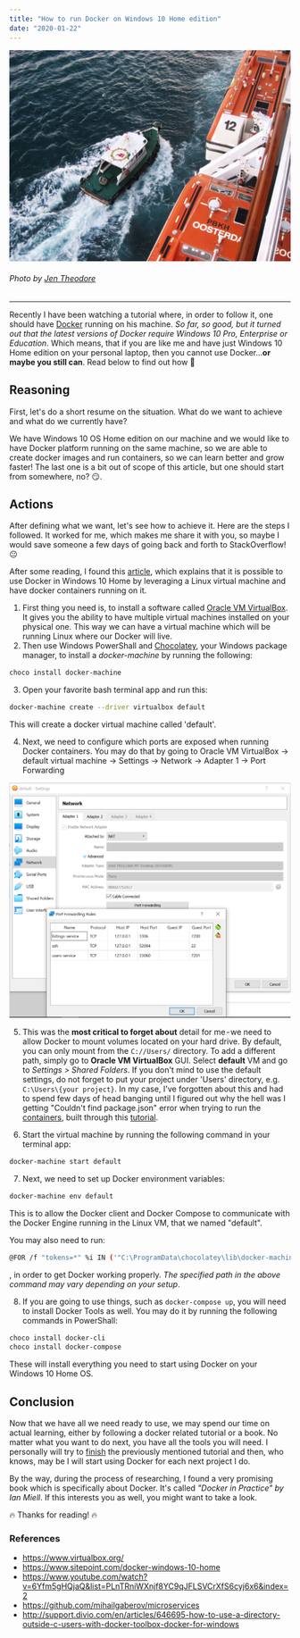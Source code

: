 ```yaml
---
title: "How to run Docker on Windows 10 Home edition"
date: "2020-01-22"
---
```



![Docker on Windows 10 Home](./head-image.jpeg)
###### Photo by [Jen Theodore](https://medium.com/r/?url=https%3A%2F%2Funsplash.com%2F%40jentheodore%3Futm_source%3Dunsplash%26utm_medium%3Dreferral%26utm_content%3DcreditCopyText)
---

Recently I have been watching a tutorial where, in order to follow it, one should have [Docker](https://docs.docker.com/docker-for-windows/install/) running on his machine. _So far, so good, but it turned out that the latest versions of Docker require Windows 10 Pro, Enterprise or Education_. Which means, that if you are like me and have just Windows 10 Home edition on your personal laptop, then you cannot use Docker…__or maybe you still can__. Read below to find out how 📑

## Reasoning
First, let's do a short resume on the situation. What do we want to achieve and what do we currently have?

We have Windows 10 OS Home edition on our machine and we would like to have Docker platform running on the same machine, so we are able to create docker images and run containers, so we can learn better and grow faster! The last one is a bit out of scope of this article, but one should start from somewhere, no? 😏.

## Actions
After defining what we want, let's see how to achieve it. Here are the steps I followed. It worked for me, which makes me share it with you, so maybe I would save someone a few days of going back and forth to StackOverflow! 😐

After some reading, I found this [article](http://support.divio.com/en/articles/646695-how-to-use-a-directory-outside-c-users-with-docker-toolbox-docker-for-windows), which explains that it is possible to use Docker in Windows 10 Home by leveraging a Linux virtual machine and have docker containers running on it.

1. First thing you need is, to install a software called [Oracle VM VirtualBox](https://www.virtualbox.org/). It gives you the ability to have multiple virtual machines installed on your physical one. This way we can have a virtual machine which will be running Linux where our Docker will live.
2. Then use Windows PowerShall and [Chocolatey](https://chocolatey.org/), your Windows package manager, to install a _docker-machine_ by running the following:

```bash
choco install docker-machine
```

3. Open your favorite bash terminal app and run this:
```bash
docker-machine create --driver virtualbox default
```

This will create a docker virtual machine called 'default'.

4. Next, we need to configure which ports are exposed when running Docker containers. You may do that by going to Oracle VM VirtualBox -> default virtual machine -> Settings -> Network -> Adapter 1 -> Port Forwarding

![VirtualBox Port Forwarding](./port-forwarding.png)

5. This was the __most critical to forget about__ detail for me - we need to allow Docker to mount volumes located on your hard drive. By default, you can only mount from the ```C://Users/``` directory. To add a different path, simply go to __Oracle VM VirtualBox__ GUI. Select __default__ VM and go to _Settings > Shared Folders_. If you don't mind to use the default settings, do not forget to put your project under 'Users' directory, e.g. ```C:\Users\{your project}```. In my case, I've forgotten about this and had to spend few days of head banging until I figured out why the hell was I getting "Couldn't find package.json" error when trying to run the [containers](https://github.com/mihailgaberov/microservices), built through this [tutorial](https://www.youtube.com/watch?v=6Yfm5gHQjaQ&list=PLnTRniWXnjf8YC9qJFLSVCrXfS6cyj6x6&index=2).

6. Start the virtual machine by running the following command in your terminal app:
```bash
docker-machine start default
```

7. Next, we need to set up Docker environment variables:
```bash
docker-machine env default
```

This is to allow the Docker client and Docker Compose to communicate with the Docker Engine running in the Linux VM, that we named "default".

You may also need to run:
```bash
@FOR /f "tokens=*" %i IN ('"C:\ProgramData\chocolatey\lib\docker-machine\bin\docker-machine.exe" env') DO @%i
```

, in order to get Docker working properly. _The specified path in the above command may vary depending on your setup_.

8. If you are going to use things, such as ```docker-compose up```, you will need to install Docker Tools as well. You may do it by running the following commands in PowerShall:
```bash
choco install docker-cli
choco install docker-compose
```

These will install everything you need to start using Docker on your Windows 10 Home OS.

## Conclusion

Now that we have all we need ready to use, we may spend our time on actual learning, either by following a docker related tutorial or a book. No matter what you want to do next, you have all the tools you will need. I personally will try to [finish](https://github.com/mihailgaberov/microservices) the previously mentioned tutorial and then, who knows, may be I will start using Docker for each next project I do.

By the way, during the process of researching, I found a very promising book which is specifically about Docker. It's called _"Docker in Practice" by Ian Miell_. If this interests you as well, you might want to take a look.

🔥 Thanks for reading! 🔥

### References
- https://www.virtualbox.org/
- https://www.sitepoint.com/docker-windows-10-home
- https://www.youtube.com/watch?v=6Yfm5gHQjaQ&list=PLnTRniWXnjf8YC9qJFLSVCrXfS6cyj6x6&index=2
- https://github.com/mihailgaberov/microservices
- http://support.divio.com/en/articles/646695-how-to-use-a-directory-outside-c-users-with-docker-toolbox-docker-for-windows
